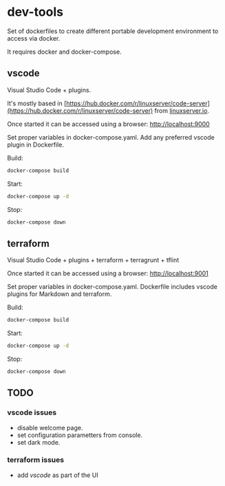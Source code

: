 # dev-tools

Set of dockerfiles to create different portable development environment to access via docker.

It requires docker and docker-compose.

## vscode

Visual Studio Code + plugins.

It's mostly based in [https://hub.docker.com/r/linuxserver/code-server](https://hub.docker.com/r/linuxserver/code-server) from [linuxserver.io](https://www.linuxserver.io/).

Once started it can be accessed using a browser: [http://localhost:9000](http://localhost:9000)

Set proper variables in docker-compose.yaml. Add any preferred vscode plugin in Dockerfile.

Build:

```bash
docker-compose build
```

Start:

```bash
docker-compose up -d
```

Stop:

```bash
docker-compose down
```

## terraform

Visual Studio Code + plugins + terraform + terragrunt + tflint

Once started it can be accessed using a browser: [http://localhost:9001](http://localhost:9001)

Set proper variables in docker-compose.yaml. Dockerfile includes vscode plugins for Markdown and terraform.

Build:

```bash
docker-compose build
```

Start:

```bash
docker-compose up -d
```

Stop:

```bash
docker-compose down
```

## TODO

### vscode issues

- disable welcome page.
- set configuration parametters from console.
- set dark mode.

### terraform issues

- add *vscode* as part of the UI
